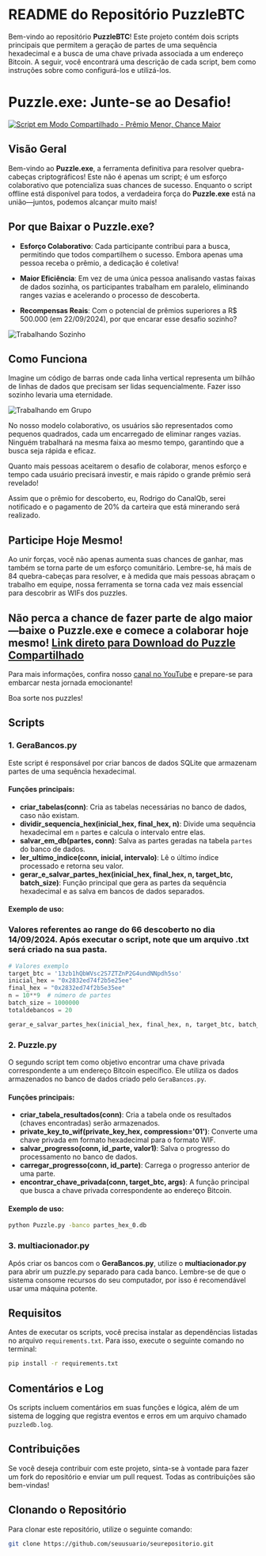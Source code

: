 # README do Repositório PuzzleBTC

Bem-vindo ao repositório **PuzzleBTC**! Este projeto contém dois scripts principais que permitem a geração de partes de uma sequência hexadecimal e a busca de uma chave privada associada a um endereço Bitcoin. A seguir, você encontrará uma descrição de cada script, bem como instruções sobre como configurá-los e utilizá-los.

# Puzzle.exe: Junte-se ao Desafio!

[![Script em Modo Compartilhado - Prêmio Menor, Chance Maior](https://blogger.googleusercontent.com/img/b/R29vZ2xl/AVvXsEij0UCZ_umWsQOc4PoSt_Dwzcy5sLEc_kZ8F5pEYO_dPyaZSIXAFbkdWfAbQ54f4UjWoANsHAXPhO1KOe1eAPhl3i9sgKTsrO29idPxxR8kgSE-4N5imqFTwmWnrtUGiyBI7cFrdJQQw6wMCkg7qykNNT5aHfotHitL9-j59t0ClekUCb5xVkSsxwkDFnkq/s1366-rw/CanalQb%20-%20Puzzle%20BTC%20-%20%20Atualiza%C3%A7%C3%A3o%20do%20programa%20Script%20POOL%20de%20Compartilhamento%20das%20RANGES.png)](https://youtu.be/sV80KE9Q5uU)

## Visão Geral

Bem-vindo ao **Puzzle.exe**, a ferramenta definitiva para resolver quebra-cabeças criptográficos! Este não é apenas um script; é um esforço colaborativo que potencializa suas chances de sucesso. Enquanto o script offline está disponível para todos, a verdadeira força do **Puzzle.exe** está na união—juntos, podemos alcançar muito mais!

## Por que Baixar o Puzzle.exe?

- **Esforço Colaborativo**: Cada participante contribui para a busca, permitindo que todos compartilhem o sucesso. Embora apenas uma pessoa receba o prêmio, a dedicação é coletiva!
  
- **Maior Eficiência**: Em vez de uma única pessoa analisando vastas faixas de dados sozinha, os participantes trabalham em paralelo, eliminando ranges vazias e acelerando o processo de descoberta.

- **Recompensas Reais**: Com o potencial de prêmios superiores a R$ 500.000 (em 22/09/2024), por que encarar esse desafio sozinho?

![Trabalhando Sozinho](https://blogger.googleusercontent.com/img/a/AVvXsEjN2PkLcH1Li7kbx6xg3kmFrsYhWKSn3INj3y04t0Q6OnXk9W8h1qatuHwzOSYOWNQjD-0kdWOm3aqXBvynU46iaYIczHGev5M55bi4CyfDLISGpx-JrZ0TaOvuuz_NkR_xlj9VL4UOYSebwCX-26RMJEKv_BOkwILhZ4NSRvBEkPH26UKBR-wT5tB_fGqE)

## Como Funciona

Imagine um código de barras onde cada linha vertical representa um bilhão de linhas de dados que precisam ser lidas sequencialmente. Fazer isso sozinho levaria uma eternidade.

![Trabalhando em Grupo](https://blogger.googleusercontent.com/img/a/AVvXsEgTd3rpRGej8UcO260bZS418qbi8MfA_4BKWl9P87yVA0l-B05q7AZk-Rn5ZkBXMt0mKKH8pko-n5uTNngk6ZCwK06iDRJM8C-eRx4HjPrTVtr40JOatTRZ3Rx4spTnnvquonW_clUlzd6h_dH9fNvCH1sqcl_95LL2VV8r1sKODucFGtcs5Q5ZaNSQe0Fd)

No nosso modelo colaborativo, os usuários são representados como pequenos quadrados, cada um encarregado de eliminar ranges vazias. Ninguém trabalhará na mesma faixa ao mesmo tempo, garantindo que a busca seja rápida e eficaz.

Quanto mais pessoas aceitarem o desafio de colaborar, menos esforço e tempo cada usuário precisará investir, e mais rápido o grande prêmio será revelado!

Assim que o prêmio for descoberto, eu, Rodrigo do CanalQb, serei notificado e o pagamento de 20% da carteira que está minerando será realizado. 

## Participe Hoje Mesmo!

Ao unir forças, você não apenas aumenta suas chances de ganhar, mas também se torna parte de um esforço comunitário. Lembre-se, há mais de 84 quebra-cabeças para resolver, e à medida que mais pessoas abraçam o trabalho em equipe, nossa ferramenta se torna cada vez mais essencial para descobrir as WIFs dos puzzles.

Não perca a chance de fazer parte de algo maior—baixe o **Puzzle.exe** e comece a colaborar hoje mesmo!
[Link direto para Download do Puzzle Compartilhado](https://cb.run/P0mJ)
---

Para mais informações, confira nosso [canal no YouTube](https://www.youtube.com/@canalqb) e prepare-se para embarcar nesta jornada emocionante!

Boa sorte nos puzzles!

## Scripts

### 1. GeraBancos.py

Este script é responsável por criar bancos de dados SQLite que armazenam partes de uma sequência hexadecimal. 

#### Funções principais:
- **criar_tabelas(conn)**: Cria as tabelas necessárias no banco de dados, caso não existam.
- **dividir_sequencia_hex(inicial_hex, final_hex, n)**: Divide uma sequência hexadecimal em `n` partes e calcula o intervalo entre elas.
- **salvar_em_db(partes, conn)**: Salva as partes geradas na tabela `partes` do banco de dados.
- **ler_ultimo_indice(conn, inicial, intervalo)**: Lê o último índice processado e retorna seu valor.
- **gerar_e_salvar_partes_hex(inicial_hex, final_hex, n, target_btc, batch_size)**: Função principal que gera as partes da sequência hexadecimal e as salva em bancos de dados separados.

#### Exemplo de uso:
### Valores referentes ao range do 66 descoberto no dia 14/09/2024. Após executar o script, note que um arquivo .txt será criado na sua pasta.
```python
# Valores exemplo
target_btc = '13zb1hQbWVsc2S7ZTZnP2G4undNNpdh5so'
inicial_hex = "0x2832ed74f2b5e25ee"
final_hex = "0x2832ed74f2b5e35ee"
n = 10**9  # número de partes
batch_size = 1000000
totaldebancos = 20

gerar_e_salvar_partes_hex(inicial_hex, final_hex, n, target_btc, batch_size)
```

### 2. Puzzle.py

O segundo script tem como objetivo encontrar uma chave privada correspondente a um endereço Bitcoin específico. Ele utiliza os dados armazenados no banco de dados criado pelo `GeraBancos.py`.

#### Funções principais:
- **criar_tabela_resultados(conn)**: Cria a tabela onde os resultados (chaves encontradas) serão armazenados.
- **private_key_to_wif(private_key_hex, compression='01')**: Converte uma chave privada em formato hexadecimal para o formato WIF.
- **salvar_progresso(conn, id_parte, valor1)**: Salva o progresso do processamento no banco de dados.
- **carregar_progresso(conn, id_parte)**: Carrega o progresso anterior de uma parte.
- **encontrar_chave_privada(conn, target_btc, args)**: A função principal que busca a chave privada correspondente ao endereço Bitcoin.

#### Exemplo de uso:
```bash
python Puzzle.py -banco partes_hex_0.db
```

### 3. multiacionador.py

Após criar os bancos com o **GeraBancos.py**, utilize o **multiacionador.py** para abrir um puzzle.py separado para cada banco. Lembre-se de que o sistema consome recursos do seu computador, por isso é recomendável usar uma máquina potente.

## Requisitos

Antes de executar os scripts, você precisa instalar as dependências listadas no arquivo `requirements.txt`. Para isso, execute o seguinte comando no terminal:

```bash
pip install -r requirements.txt
```

## Comentários e Log

Os scripts incluem comentários em suas funções e lógica, além de um sistema de logging que registra eventos e erros em um arquivo chamado `puzzledb.log`.

## Contribuições

Se você deseja contribuir com este projeto, sinta-se à vontade para fazer um fork do repositório e enviar um pull request. Todas as contribuições são bem-vindas!  

## Clonando o Repositório

Para clonar este repositório, utilize o seguinte comando:

```bash
git clone https://github.com/seuusuario/seurepositorio.git


